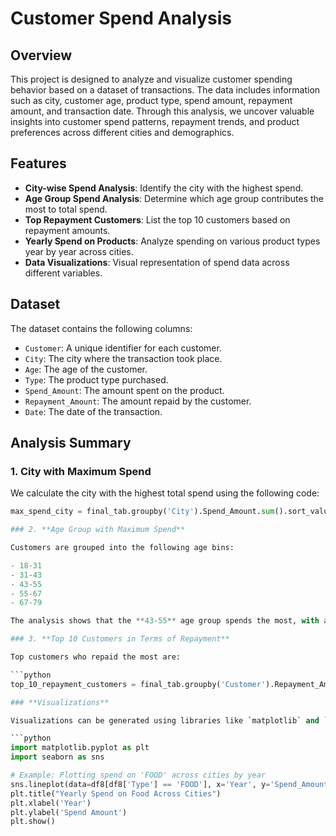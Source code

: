 # Customer Spend Analysis

## Overview

This project is designed to analyze and visualize customer spending behavior based on a dataset of transactions. The data includes information such as city, customer age, product type, spend amount, repayment amount, and transaction date. Through this analysis, we uncover valuable insights into customer spend patterns, repayment trends, and product preferences across different cities and demographics.

## Features

- **City-wise Spend Analysis**: Identify the city with the highest spend.
- **Age Group Spend Analysis**: Determine which age group contributes the most to total spend.
- **Top Repayment Customers**: List the top 10 customers based on repayment amounts.
- **Yearly Spend on Products**: Analyze spending on various product types year by year across cities.
- **Data Visualizations**: Visual representation of spend data across different variables.

## Dataset

The dataset contains the following columns:

- `Customer`: A unique identifier for each customer.
- `City`: The city where the transaction took place.
- `Age`: The age of the customer.
- `Type`: The product type purchased.
- `Spend_Amount`: The amount spent on the product.
- `Repayment_Amount`: The amount repaid by the customer.
- `Date`: The date of the transaction.

## Analysis Summary

### 1. **City with Maximum Spend**

We calculate the city with the highest total spend using the following code:

```python
max_spend_city = final_tab.groupby('City').Spend_Amount.sum().sort_values(ascending=False).head(1)

### 2. **Age Group with Maximum Spend**

Customers are grouped into the following age bins:

- 18-31
- 31-43
- 43-55
- 55-67
- 67-79

The analysis shows that the **43-55** age group spends the most, with a total spend of ₹80,737,505.37.

### 3. **Top 10 Customers in Terms of Repayment**

Top customers who repaid the most are:

```python
top_10_repayment_customers = final_tab.groupby('Customer').Repayment_Amount.sum().sort_values(ascending=False).head(10)

### **Visualizations**

Visualizations can be generated using libraries like `matplotlib` and `seaborn` to create insightful graphics. Below is an example of how to plot the yearly spend on **FOOD** products across different cities:

```python
import matplotlib.pyplot as plt
import seaborn as sns

# Example: Plotting spend on 'FOOD' across cities by year
sns.lineplot(data=df8[df8['Type'] == 'FOOD'], x='Year', y='Spend_Amount', hue='City')
plt.title("Yearly Spend on Food Across Cities")
plt.xlabel('Year')
plt.ylabel('Spend Amount')
plt.show()

